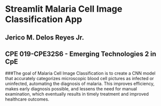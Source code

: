 # Streamlit Malaria Cell Image Classification App
## Jerico M. Delos Reyes Jr.

## CPE 019-CPE32S6 - Emerging Technologies 2 in CpE

###The goal of Malaria Cell Image Classification is to create a CNN model that accurately categorizes microscopic blood cell pictures as infected or uninfected, automating the diagnosis of malaria. This improves efficiency, makes early diagnosis possible, and lessens the need for manual examination, which eventually results in timely treatment and improved healthcare outcomes.
